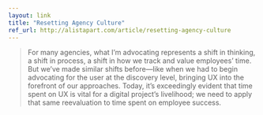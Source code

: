 ```yaml
---
layout: link
title: "Resetting Agency Culture"
ref_url: http://alistapart.com/article/resetting-agency-culture
---
```


> For many agencies, what I’m advocating represents a shift in thinking, a shift in process, a shift in how we track and value employees’ time. But we’ve made similar shifts before—like when we had to begin advocating for the user at the discovery level, bringing UX into the forefront of our approaches. Today, it’s exceedingly evident that time spent on UX is vital for a digital project’s livelihood; we need to apply that same reevaluation to time spent on employee success.
